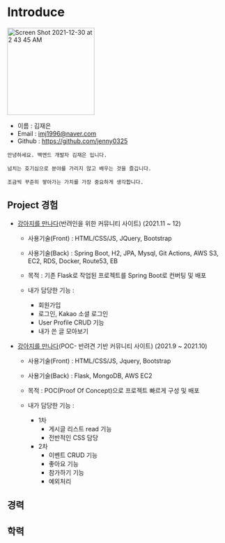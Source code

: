 # Introduce
<img width="200" alt="Screen Shot 2021-12-30 at 2 43 45 AM" src="#">

- 이름 : 김재은
- Email : imj1996@naver.com
- Github : https://github.com/jenny0325

```
안녕하세요. 백엔드 개발자 김재은 입니다.

넘치는 호기심으로 분야를 가리지 않고 배우는 것을 즐깁니다.

조금씩 꾸준히 쌓아가는 가치를 가장 중요하게 생각합니다.
```

## Project 경험

- [강아지를 만나다](https://github.com/thalals/MaruMaru_sparta_ver.Spring)(반려인을 위한 커뮤니티 사이트) (2021.11 ~ 12)
    - 사용기술(Front) : HTML/CSS/JS, JQuery, Bootstrap
    - 사용기술(Back) : Spring Boot, H2, JPA, Mysql, Git Actions, AWS S3, EC2, RDS, Docker, Route53, EB

    - 목적 : 기존 Flask로 작업된 프로젝트를 Spring Boot로 컨버팅 및 배포
    - 내가 담당한 기능 :
        - 회원가입
        - 로그인, Kakao 소셜 로그인
        - User Profile CRUD 기능
        - 내가 쓴 글 모아보기


- [강아지를 만나다](https://github.com/thalals/MaruMaru_sparta)(POC- 반려견 기반 커뮤니티 사이트) (2021.9 ~ 2021.10)
    - 사용기술(Front) : HTML/CSS/JS, Jquery, Bootstrap
    - 사용기술(Back) : Flask, MongoDB, AWS EC2

    - 목적 : POC(Proof Of Concept)으로 프로젝트 빠르게 구성 및 배포
    - 내가 담당한 기능 :
        - 1차
            - 게시글 리스트 read 기능
            - 전반적인 CSS 담당
        - 2차
            - 이벤트 CRUD 기능
            - 좋아요 기능
            - 참가하기 기능
            - 예외처리
           

## 경력


## 학력

